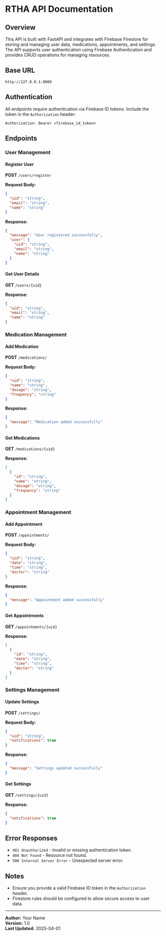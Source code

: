 # RTHA API Documentation

## Overview
This API is built with FastAPI and integrates with Firebase Firestore for storing and managing user data, medications, appointments, and settings. The API supports user authentication using Firebase Authentication and provides CRUD operations for managing resources.

## Base URL
```
http://127.0.0.1:8000
```

## Authentication
All endpoints require authentication via Firebase ID tokens. Include the token in the `Authorization` header:

```
Authorization: Bearer <firebase_id_token>
```

## Endpoints

### User Management
#### Register User
**POST** `/users/register`

**Request Body:**
```json
{
  "uid": "string",
  "email": "string",
  "name": "string"
}
```

**Response:**
```json
{
  "message": "User registered successfully",
  "user": {
    "uid": "string",
    "email": "string",
    "name": "string"
  }
}
```

#### Get User Details
**GET** `/users/{uid}`

**Response:**
```json
{
  "uid": "string",
  "email": "string",
  "name": "string"
}
```

### Medication Management
#### Add Medication
**POST** `/medications/`

**Request Body:**
```json
{
  "uid": "string",
  "name": "string",
  "dosage": "string",
  "frequency": "string"
}
```

**Response:**
```json
{
  "message": "Medication added successfully"
}
```

#### Get Medications
**GET** `/medications/{uid}`

**Response:**
```json
[
  {
    "id": "string",
    "name": "string",
    "dosage": "string",
    "frequency": "string"
  }
]
```

### Appointment Management
#### Add Appointment
**POST** `/appointments/`

**Request Body:**
```json
{
  "uid": "string",
  "date": "string",
  "time": "string",
  "doctor": "string"
}
```

**Response:**
```json
{
  "message": "Appointment added successfully"
}
```

#### Get Appointments
**GET** `/appointments/{uid}`

**Response:**
```json
[
  {
    "id": "string",
    "date": "string",
    "time": "string",
    "doctor": "string"
  }
]
```

### Settings Management
#### Update Settings
**POST** `/settings/`

**Request Body:**
```json
{
  "uid": "string",
  "notifications": true
}
```

**Response:**
```json
{
  "message": "Settings updated successfully"
}
```

#### Get Settings
**GET** `/settings/{uid}`

**Response:**
```json
{
  "notifications": true
}
```

## Error Responses
- `401 Unauthorized` - Invalid or missing authentication token.
- `404 Not Found` - Resource not found.
- `500 Internal Server Error` - Unexpected server error.

## Notes
- Ensure you provide a valid Firebase ID token in the `Authorization` header.
- Firestore rules should be configured to allow secure access to user data.

---
**Author:** Your Name  
**Version:** 1.0  
**Last Updated:** 2025-04-01
